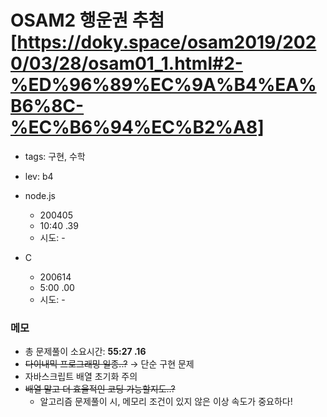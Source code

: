 # OSAM2 행운권 추첨 [https://doky.space/osam2019/2020/03/28/osam01_1.html#2-%ED%96%89%EC%9A%B4%EA%B6%8C-%EC%B6%94%EC%B2%A8]
 - tags: 구현, 수학
 - lev: b4

- node.js
  - 200405
  - 10:40 .39
  - 시도: -

- C
  - 200614
  - 5:00 .00
  - 시도: -


### 메모
 - 총 문제풀이 소요시간: **55:27 .16**
 - ~~다이내믹 프로그래밍 일종..?~~ → 단순 구현 문제
 - 자바스크립트 배열 초기화 주의
 - ~~배열 말고 더 효율적인 코딩 가능할지도..?~~
    - 알고리즘 문제풀이 시, 메모리 조건이 있지 않은 이상 속도가 중요하다!
